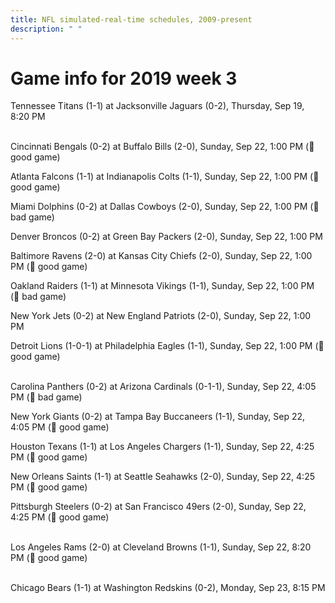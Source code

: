 ```yaml
---
title: NFL simulated-real-time schedules, 2009-present
description: " "
---
```


# Game info for 2019 week 3

Tennessee Titans (1-1) at Jacksonville Jaguars (0-2), Thursday, Sep 19, 8:20 PM

<br/>Cincinnati Bengals (0-2) at Buffalo Bills (2-0), Sunday, Sep 22, 1:00 PM (:football: good game)

Atlanta Falcons (1-1) at Indianapolis Colts (1-1), Sunday, Sep 22, 1:00 PM (:football: good game)

Miami Dolphins (0-2) at Dallas Cowboys (2-0), Sunday, Sep 22, 1:00 PM (:red_circle: bad game)

Denver Broncos (0-2) at Green Bay Packers (2-0), Sunday, Sep 22, 1:00 PM

Baltimore Ravens (2-0) at Kansas City Chiefs (2-0), Sunday, Sep 22, 1:00 PM (:football: good game)

Oakland Raiders (1-1) at Minnesota Vikings (1-1), Sunday, Sep 22, 1:00 PM (:red_circle: bad game)

New York Jets (0-2) at New England Patriots (2-0), Sunday, Sep 22, 1:00 PM

Detroit Lions (1-0-1) at Philadelphia Eagles (1-1), Sunday, Sep 22, 1:00 PM (:football: good game)

<br/>Carolina Panthers (0-2) at Arizona Cardinals (0-1-1), Sunday, Sep 22, 4:05 PM (:red_circle: bad game)

New York Giants (0-2) at Tampa Bay Buccaneers (1-1), Sunday, Sep 22, 4:05 PM (:football: good game)

Houston Texans (1-1) at Los Angeles Chargers (1-1), Sunday, Sep 22, 4:25 PM (:football: good game)

New Orleans Saints (1-1) at Seattle Seahawks (2-0), Sunday, Sep 22, 4:25 PM (:football: good game)

Pittsburgh Steelers (0-2) at San Francisco 49ers (2-0), Sunday, Sep 22, 4:25 PM (:football: good game)

<br/>Los Angeles Rams (2-0) at Cleveland Browns (1-1), Sunday, Sep 22, 8:20 PM (:football: good game)

<br/>Chicago Bears (1-1) at Washington Redskins (0-2), Monday, Sep 23, 8:15 PM

